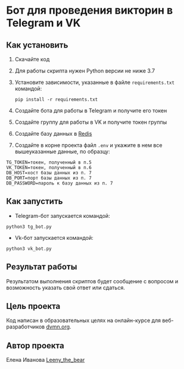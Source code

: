 # Бот для проведения викторин в Telegram и VK

## Как установить

1. Скачайте код
2. Для работы скрипта нужен Python версии не ниже 3.7
3. Установите зависимости, указанные в файле ``requirements.txt`` командой:

   ```pip install -r requirements.txt```
5. Создайте бота для работы в Telegram и получите его токен
6. Создайте  группу для работы в VK и получите токен группы
7. Создайте базу данных в [Redis](https://redis.com/)
8. Создайте в корне проекта файл ``.env`` и укажите в нем все вышеуказанные данные, по образцу:

```
TG_TOKEN=токен, полученный в п.5
VK_TOKEN=токен, полученный в п.6
DB_HOST=хост базы данных из п. 7 
DB_PORT=порт базы данных из п. 7 
DB_PASSWORD=пароль к базу данных из п. 7 
```

## Как запустить
- Telegram-бот запускается командой:

```python3 tg_bot.py```

- Vk-бот запускается командой:

```python3 vk_bot.py```

## Результат работы

Результатом выполнения скриптов будет сообщение с вопросом и возможность указать свой ответ или сдаться.


## Цель проекта

Код написан в образовательных целях на онлайн-курсе для веб-разработчиков [dvmn.org](https://dvmn.org/).

## Автор проекта

Елена Иванова [Leeny_the_bear](https://github.com/leenythebear)

